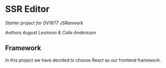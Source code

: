 # SSR Editor

_Starter project for DV1677 JSRamverk_

_Authors August Levinson & Calle Andersson_


Framework
---

In this project we have decided to choose React as our frontend framework.